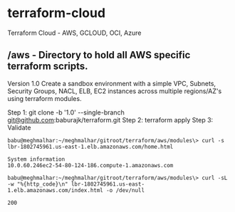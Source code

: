 # terraform-cloud

Terraform Cloud - AWS, GCLOUD, OCI, Azure

## /aws - Directory to hold all AWS specific terraform scripts.

Version 1.0 
Create a sandbox environment with a simple VPC, Subnets, Security Groups, NACL, ELB, EC2 instances across multiple regions/AZ's using
terraform modules.

Step 1: git clone -b '1.0' --single-branch git@github.com:baburajk/terraform.git
Step 2: terraform apply
Step 3: Validate

```
babu@meghmalhar:~/meghmalhar/gitroot/terraform/aws/modules\> curl -s lbr-1802745961.us-east-1.elb.amazonaws.com/home.html

System information
10.0.60.246ec2-54-80-124-186.compute-1.amazonaws.com

```


```
babu@meghmalhar:~/meghmalhar/gitroot/terraform/aws/modules\> curl -sL -w "%{http_code}\n" lbr-1802745961.us-east-1.elb.amazonaws.com/index.html -o /dev/null

200

```



